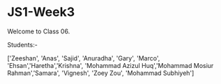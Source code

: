 # JS1-Week3

Welcome to Class 06.

Students:- 

['Zeeshan', 'Anas', 'Sajid', 'Anuradha', 'Gary', 'Marco', 'Ehsan','Haretha','Krishna', 'Mohammad Azizul Huq','Mohammad Mosiur Rahman','Samara', 'Vignesh', 'Zoey Zou', 'Mohammad Subhiyeh']
